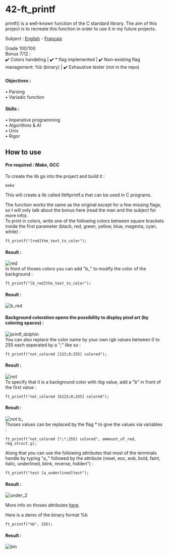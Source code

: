 # 42-ft_printf
printf() is a well-known function of the C standard library. The aim of this project is to recreate this function in order to use it in my future projects.  

Subject : [English](https://github.com/ssfar/42-Subjects.pdf/blob/master/ft_printf.en.pdf) - [Français](https://github.com/ssfar/42-Subjects.pdf/blob/master/ft_printf.fr.pdf)

Grade 100/100  
Bonus 7/12 :  
:heavy_check_mark: Colors handeling | :heavy_check_mark: * flag implemented | :heavy_check_mark: Non-existing flag management: %b (binary) | :heavy_check_mark: Exhaustive tester (not in the repo)
#### Objectives :
• Parsing   
• Variadic function   

#### Skills :
• Imperative programming   
• Algorithms & AI   
• Unix   
• Rigor   

## How to use

#### Pre required : Make, GCC

To create the lib go into the project and build it :   
```  
make
```
This will create a lib called libftprintf.a that can be used in C programs.

The function works the same as the original except for a few missing flags, so I will only talk about the bonus here (read the man and the subject for more info).  
To print in colors, write one of the following colors between square brackets inside the first parameter (black, red, green, yellow, blue, magenta, cyan, white) :
```  
ft_printf("[red]the_text_to_color");
```
#### Result :
![red](https://user-images.githubusercontent.com/45463065/86522941-86c12280-be65-11ea-9d0e-cd6ac065ebb2.png)  
In front of thoses colors you can add "b_" to modify the color of the background :
```  
ft_printf("[b_red]the_text_to_color");
```
#### Result :
![b_red](https://user-images.githubusercontent.com/45463065/86522946-98a2c580-be65-11ea-9665-32a7d230d175.png)  
#### Background coloration opens the possibility to display pixel art (by coloring spaces) : 
![printf_dolphin](https://user-images.githubusercontent.com/45463065/86522592-abff6200-be60-11ea-8f21-eb7baa3bcfae.png)  
You can also replace the color name by your own rgb values between 0 to 255 each seperated by a ";" like so :
```  
ft_printf("not_colored [123;0;255] colored");
```
#### Result :
![not](https://user-images.githubusercontent.com/45463065/86522942-87f24f80-be65-11ea-952e-202012b880b1.png)  
To specify that it is a background color with rbg value, add a "b" in front of the first value :
```  
ft_printf("not_colored [b123;0;255] colored");
```
#### Result :
![not b_](https://user-images.githubusercontent.com/45463065/86522943-8a54a980-be65-11ea-9541-aad910449651.png)  
Thoses values can be replaced by the flag * to give the values via variables :
```  
ft_printf("not_colored [*;*;255] colored", ammount_of_red, rbg_struct.g);
```
Along that you can use the following attributes that most of the terminals handle by typing "a_" followed by the attribute (reset, eoc, eob, bold, faint, italic, underlined, blink, reverse, hidden") :
```  
ft_printf("test [a_underlined]test");
```
#### Result :
![under_2](https://user-images.githubusercontent.com/45463065/86523022-9725cd00-be66-11ea-959a-313f449afd75.png)  

More info on thoses attributes [here](https://en.wikipedia.org/wiki/ANSI_escape_code#SGR_parameters).

Here is a demo of the binary format %b
```  
ft_printf("%b", 255);
```
#### Result :

![bin](https://user-images.githubusercontent.com/45463065/86523175-e4a33980-be68-11ea-9150-646022cb02c3.png)

